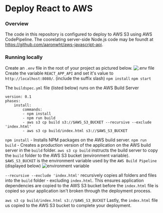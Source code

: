 # Deploy React to AWS

### Overview
The code in this repository is configured to deploy to AWS S3 using AWS CodePipeline. The coorelating server-side Node.js code may be foundt at https://github.com/aaronwht/aws-javascript-api.

### Running locally
Create an ```.env``` file in the root of your project as pictured below.
![.env file](https://www.aaronwht.com/images/s3-build/env-variables.png)
Create the variable ```REACT_APP_API``` and set it's value to ```http://localhost:8080/```. (include the suffix slash)
```npm install```
```npm start```

The ```buildspec.yml``` file (listed below) runs on the AWS Build Server
```
version: 0.1
phases:
    install:
        commands:
        - npm install
        - npm run build
        - aws s3 cp build s3://$AWS_S3_BUCKET --recursive --exclude 'index.html'
        - aws s3 cp build/index.html s3://$AWS_S3_BUCKET
```

```npm install``` - Installs NPM packages on the AWS build server.
```npm run build``` - Creates a production version of the application on the AWS build server in the ```build``` folder.
```aws s3 cp build``` instructs the build server to copy the ```build``` folder to the AWS S3 bucket (environment variable).
```$AWS_S3_BUCKET``` is the environment variable used by the ```AWS Build Pipeline``` (displayed below)
![environment variable](https://www.aaronwht.com/images/s3-build/027.png)

```--recursive --exclude 'index.html'``` recursively copies all folders and files into the ```build``` folder - excluding ```index.html```.
This ensures application dependencies are copied to the AWS S3 bucket before the ```index.html``` file is copied so your application isn't broken through the deployment process.

```aws s3 cp build/index.html s3://$AWS_S3_BUCKET```
Lastly, the ```index.html``` file us copied to the AWS S3 bucket to complete your deployment.

